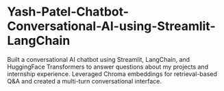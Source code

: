 # Yash-Patel-Chatbot-Conversational-AI-using-Streamlit-LangChain
Built a conversational AI chatbot using Streamlit, LangChain, and HuggingFace Transformers to answer questions about my projects and internship experience. Leveraged Chroma embeddings for retrieval-based Q&amp;A and created a multi-turn conversational interface.

